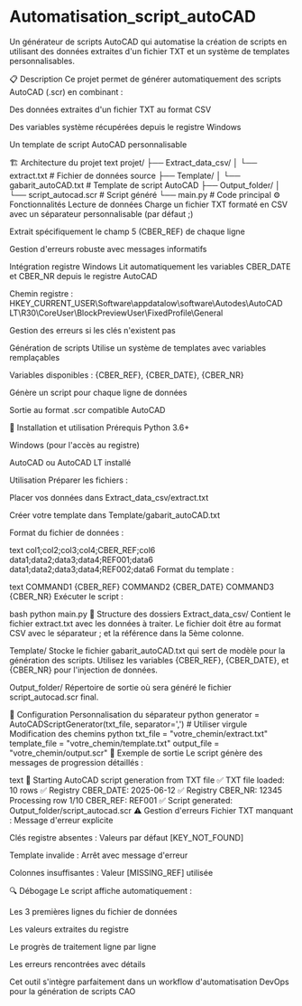 # Automatisation_script_autoCAD
Un générateur de scripts AutoCAD qui automatise la création de scripts en utilisant des données extraites d'un fichier TXT et un système de templates personnalisables.

📋 Description
Ce projet permet de générer automatiquement des scripts AutoCAD (.scr) en combinant :

Des données extraites d'un fichier TXT au format CSV

Des variables système récupérées depuis le registre Windows

Un template de script AutoCAD personnalisable

🏗️ Architecture du projet
text
projet/
├── Extract_data_csv/
│   └── extract.txt          # Fichier de données source
├── Template/
│   └── gabarit_autoCAD.txt  # Template de script AutoCAD
├── Output_folder/
│   └── script_autocad.scr   # Script généré
└── main.py                  # Code principal
⚙️ Fonctionnalités
Lecture de données
Charge un fichier TXT formaté en CSV avec un séparateur personnalisable (par défaut ;)

Extrait spécifiquement le champ 5 (CBER_REF) de chaque ligne

Gestion d'erreurs robuste avec messages informatifs

Intégration registre Windows
Lit automatiquement les variables CBER_DATE et CBER_NR depuis le registre AutoCAD

Chemin registre : HKEY_CURRENT_USER\Software\appdatalow\software\Autodes\AutoCAD LT\R30\CoreUser\BlockPreviewUser\FixedProfile\General

Gestion des erreurs si les clés n'existent pas

Génération de scripts
Utilise un système de templates avec variables remplaçables

Variables disponibles : {CBER_REF}, {CBER_DATE}, {CBER_NR}

Génère un script pour chaque ligne de données

Sortie au format .scr compatible AutoCAD

🚀 Installation et utilisation
Prérequis
Python 3.6+

Windows (pour l'accès au registre)

AutoCAD ou AutoCAD LT installé

Utilisation
Préparer les fichiers :

Placer vos données dans Extract_data_csv/extract.txt

Créer votre template dans Template/gabarit_autoCAD.txt

Format du fichier de données :

text
col1;col2;col3;col4;CBER_REF;col6
data1;data2;data3;data4;REF001;data6
data1;data2;data3;data4;REF002;data6
Format du template :

text
COMMAND1 {CBER_REF}
COMMAND2 {CBER_DATE}
COMMAND3 {CBER_NR}
Exécuter le script :

bash
python main.py
📁 Structure des dossiers
Extract_data_csv/
Contient le fichier extract.txt avec les données à traiter. Le fichier doit être au format CSV avec le séparateur ; et la référence dans la 5ème colonne.

Template/
Stocke le fichier gabarit_autoCAD.txt qui sert de modèle pour la génération des scripts. Utilisez les variables {CBER_REF}, {CBER_DATE}, et {CBER_NR} pour l'injection de données.

Output_folder/
Répertoire de sortie où sera généré le fichier script_autocad.scr final.

🔧 Configuration
Personnalisation du séparateur
python
generator = AutoCADScriptGenerator(txt_file, separator=',')  # Utiliser virgule
Modification des chemins
python
txt_file = "votre_chemin/extract.txt"
template_file = "votre_chemin/template.txt"
output_file = "votre_chemin/output.scr"
📝 Exemple de sortie
Le script génère des messages de progression détaillés :

text
🚀 Starting AutoCAD script generation from TXT file
✅ TXT file loaded: 10 rows
✅ Registry CBER_DATE: 2025-06-12
✅ Registry CBER_NR: 12345
Processing row 1/10
  CBER_REF: REF001
✅ Script generated: Output_folder/script_autocad.scr
⚠️ Gestion d'erreurs
Fichier TXT manquant : Message d'erreur explicite

Clés registre absentes : Valeurs par défaut [KEY_NOT_FOUND]

Template invalide : Arrêt avec message d'erreur

Colonnes insuffisantes : Valeur [MISSING_REF] utilisée

🔍 Débogage
Le script affiche automatiquement :

Les 3 premières lignes du fichier de données

Les valeurs extraites du registre

Le progrès de traitement ligne par ligne

Les erreurs rencontrées avec détails

Cet outil s'intègre parfaitement dans un workflow d'automatisation DevOps pour la génération de scripts CAO
